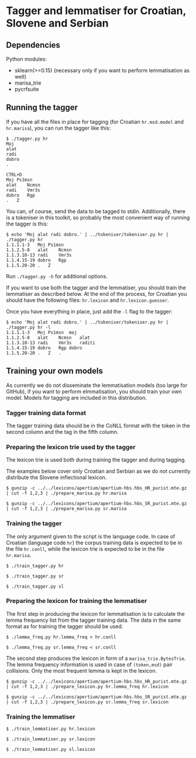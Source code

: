 # Tagger and lemmatiser for Croatian, Slovene and Serbian

## Dependencies

Python modules:

* sklearn(>=0.15) (necessary only if you want to perform lemmatisation as well)
* marisa_trie
* pycrfsuite

## Running the tagger

If you have all the files in place for tagging (for Croatian `hr.msd.model` and `hr.marisa`), you can run the tagger like this:

```
$ ./tagger.py hr
Moj
alat
radi
dobro
.

CTRL+D
Moj	Ps1msn
alat	Ncmsn
radi	Vmr3s
dobro	Rgp
.	Z
```

You can, of course, send the data to be tagged to stdin. Additionally, there is a tokeniser in this toolkit, so probably the most convenient way of running the tagger is this:

```
$ echo 'Moj alat radi dobro.' | ../tokeniser/tokeniser.py hr | ./tagger.py hr
1.1.1.1-3	Moj	Ps1msn
1.1.2.5-8	alat	Ncmsn
1.1.3.10-13	radi	Vmr3s
1.1.4.15-19	dobro	Rgp
1.1.5.20-20	.	Z
```
Run `./tagger.py -h` for additional options.

If you want to use both the tagger and the lemmatiser, you should train the lemmatiser as described below. At the end of the process, for Croatian you should have the following files: `hr.lexicon` and `hr.lexicon.guesser`.

Once you have everything in place, just add the `-l` flag to the tagger:

```
$ echo 'Moj alat radi dobro.' | ../tokeniser/tokeniser.py hr | ./tagger.py hr -l
1.1.1.1-3	Moj	Ps1msn	moj
1.1.2.5-8	alat	Ncmsn	alat
1.1.3.10-13	radi	Vmr3s	raditi
1.1.4.15-19	dobro	Rgp	dobro
1.1.5.20-20	.	Z	.
```

## Training your own models

As currently we do not disseminate the lemmatisation models (too large for GitHub), if you want to perform elmmatisation, you should train your own model. Models for tagging are included in this distribution.

### Tagger training data format

The tagger training data should be in the CoNLL format with the token in the second column and the tag in the fifth column.

### Preparing the lexicon trie used by the tagger

The lexicon trie is used both during training the tagger and during tagging.

The examples below cover only Croatian and Serbian as we do not currently distribute the Slovene inflectional lexicon.

`$ gunzip -c ../../lexicons/apertium/apertium-hbs.hbs_HR_purist.mte.gz | cut -f 1,2,3 | ./prepare_marisa.py hr.marisa`

`$ gunzip -c ../../lexicons/apertium/apertium-hbs.hbs_SR_purist.mte.gz | cut -f 1,2,3 | ./prepare_marisa.py sr.marisa`

### Training the tagger

The only argument given to the script is the language code. In case of Croatian (language code `hr`) the corpus training data is expected to be in the file `hr.conll`, while the lexicon trie is expected to be in the file `hr.marisa`.

`$ ./train_tagger.py hr`

`$ ./train_tagger.py sr`

`$ ./train_tagger.py sl`

### Preparing the lexicon for training the lemmatiser

The first step in producing the lexicon for lemmatisation is to calculate the lemma frequency list from the tagger training data. The data in the same format as for training the tagger should be used.

`$ ./lemma_freq.py hr.lemma_freq < hr.conll`

`$ ./lemma_freq.py sr.lemma_freq < sr.conll`

The second step produces the lexicon in form of a `marisa_trie.BytesTrie`. The lemma frequency information is used in case of `(token,msd)` pair collisions. Only the most frequent lemma is kept in the lexicon.

`$ gunzip -c ../../lexicons/apertium/apertium-hbs.hbs_HR_purist.mte.gz | cut -f 1,2,3 | ./prepare_lexicon.py hr.lemma_freq hr.lexicon`

`$ gunzip -c ../../lexicons/apertium/apertium-hbs.hbs_SR_purist.mte.gz | cut -f 1,2,3 | ./prepare_lexicon.py sr.lemma_freq sr.lexicon`

### Training the lemmatiser

`$ ./train_lemmatiser.py hr.lexicon`

`$ ./train_lemmatiser.py sr.lexicon`

`$ ./train_lemmatiser.py sl.lexicon`


